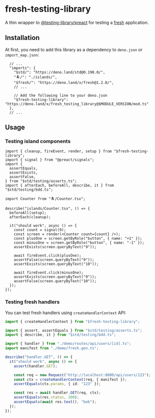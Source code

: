 # fresh-testing-library

A thin wrapper to
[@testing-library/preact](https://github.com/testing-library/preact-testing-library)
for testing a [fresh](https://github.com/denoland/fresh) application.

## Installation

At first, you need to add this library as a dependency to `deno.json` or
`import_map.json`:

```jsonc
  // ...
  "imports": {
    "$std/": "https://deno.land/std@0.190.0/",
    "🏝️/": "./islands/",
    "$fresh/": "https://deno.land/x/fresh@1.2.0/",
    // ...

    // Add the following line to your deno.json
    "$fresh-testing-library": "https://deno.land/x/fresh_testing_library@$MODULE_VERSION/mod.ts"
  },
  // ...
```

## Usage

### Testing island components

```tsx
import { cleanup, fireEvent, render, setup } from "$fresh-testing-library";
import { signal } from "@preact/signals";
import {
  assertEquals,
  assertExists,
  assertFalse,
} from "$std/testing/asserts.ts";
import { afterEach, beforeAll, describe, it } from "$std/testing/bdd.ts";

import Counter from "🏝️/Counter.tsx";

describe("islands/Counter.tsx", () => {
  beforeAll(setup);
  afterEach(cleanup);

  it("should work", async () => {
    const count = signal(9);
    const screen = render(<Counter count={count} />);
    const plusOne = screen.getByRole("button", { name: "+1" });
    const minusOne = screen.getByRole("button", { name: "-1" });
    assertExists(screen.queryByText("9"));

    await fireEvent.click(plusOne);
    assertFalse(screen.queryByText("9"));
    assertExists(screen.queryByText("10"));

    await fireEvent.click(minusOne);
    assertExists(screen.queryByText("9"));
    assertFalse(screen.queryByText("10"));
  });
});
```

### Testing fresh handlers

You can test fresh handlers using `createHandlerContext` API:

```ts
import { createHandlerContext } from "$fresh-testing-library";

import { assert, assertEquals } from "$std/testing/asserts.ts";
import { describe, it } from "$std/testing/bdd.ts";

import { handler } from "./demo/routes/api/users/[id].ts";
import manifest from "./demo/fresh.gen.ts";

describe("handler.GET", () => {
  it("should work", async () => {
    assert(handler.GET);

    const req = new Request("http://localhost:8000/api/users/123");
    const ctx = createHandlerContext(req, { manifest });
    assertEquals(ctx.params, { id: "123" });

    const res = await handler.GET(req, ctx);
    assertEquals(res.status, 200);
    assertEquals(await res.text(), "bob");
  });
});
```
